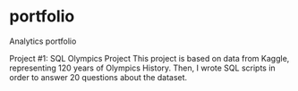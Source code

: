 # portfolio
Analytics portfolio

Project #1: SQL Olympics Project
This project is based on data from Kaggle, representing 120 years of Olympics History. Then, I wrote SQL scripts in order to answer 20 questions about the dataset. 
